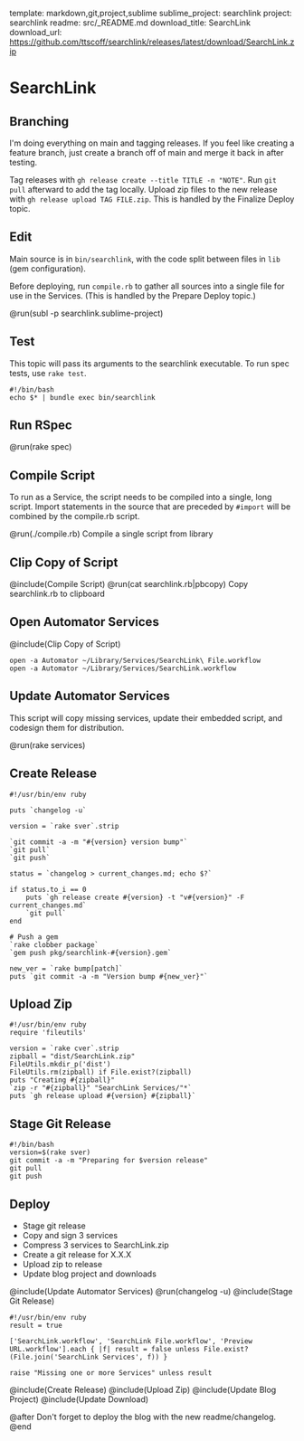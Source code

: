 template: markdown,git,project,sublime
sublime_project: searchlink
project: searchlink
readme: src/_README.md
download_title: SearchLink
download_url: https://github.com/ttscoff/searchlink/releases/latest/download/SearchLink.zip

# SearchLink

## Branching

I'm doing everything on main and tagging releases. If you feel like creating a feature branch, just create a branch off of main and merge it back in after testing.

Tag releases with `gh release create --title TITLE -n "NOTE"`. Run `git pull` afterward to add the tag locally. Upload zip files to the new release with `gh release upload TAG FILE.zip`. This is handled by the Finalize Deploy topic.

## Edit

Main source is in `bin/searchlink`, with the code split between files in `lib` (gem configuration).

Before deploying, run `compile.rb` to gather all sources into a single file for use in the Services. (This is handled by the Prepare Deploy topic.)

@run(subl -p searchlink.sublime-project)

## Test

This topic will pass its arguments to the searchlink executable. To run spec tests, use `rake test`.

```run
#!/bin/bash
echo $* | bundle exec bin/searchlink
```

## Run RSpec

@run(rake spec)

## Compile Script

To run as a Service, the script needs to be compiled into a single, long script. Import statements in the source that are preceded by `#import` will be combined by the compile.rb script.

@run(./compile.rb) Compile a single script from library

## Clip Copy of Script

@include(Compile Script)
@run(cat searchlink.rb|pbcopy) Copy searchlink.rb to clipboard

## Open Automator Services

@include(Clip Copy of Script)

```run Open the SearchLink services in Automator
open -a Automator ~/Library/Services/SearchLink\ File.workflow
open -a Automator ~/Library/Services/SearchLink.workflow
```

## Update Automator Services

This script will copy missing services, update their embedded script, and codesign them for distribution.

@run(rake services)

## Create Release

```run Create release with changelog using gh
#!/usr/bin/env ruby

puts `changelog -u`

version = `rake sver`.strip

`git commit -a -m "#{version} version bump"`
`git pull`
`git push`

status = `changelog > current_changes.md; echo $?`

if status.to_i == 0
	puts `gh release create #{version} -t "v#{version}" -F current_changes.md`
	`git pull`
end

# Push a gem
`rake clobber package`
`gem push pkg/searchlink-#{version}.gem`

new_ver = `rake bump[patch]`
puts `git commit -a -m "Version bump #{new_ver}"`
```

## Upload Zip

```run Upload zip of Services
#!/usr/bin/env ruby
require 'fileutils'

version = `rake cver`.strip
zipball = "dist/SearchLink.zip"
FileUtils.mkdir_p('dist')
FileUtils.rm(zipball) if File.exist?(zipball)
puts "Creating #{zipball}"
`zip -r "#{zipball}" "SearchLink Services/"*`
puts `gh release upload #{version} #{zipball}`
```

## Stage Git Release

```run Clean up git
#!/bin/bash
version=$(rake sver)
git commit -a -m "Preparing for $version release"
git pull
git push
```

## Deploy

- Stage git release
- Copy and sign 3 services
- Compress 3 services to SearchLink.zip
- Create a git release for X.X.X
- Upload zip to release
- Update blog project and downloads

@include(Update Automator Services)
@run(changelog -u)
@include(Stage Git Release)

```run Make sure all 3 services are present
#!/usr/bin/env ruby
result = true

['SearchLink.workflow', 'SearchLink File.workflow', 'Preview URL.workflow'].each { |f| result = false unless File.exist?(File.join('SearchLink Services', f)) }

raise "Missing one or more Services" unless result
```

@include(Create Release)
@include(Upload Zip)
@include(Update Blog Project)
@include(Update Download)

@after
Don't forget to deploy the blog with the new readme/changelog.
@end
